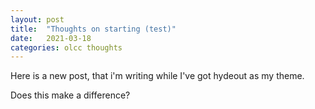 ```yaml
---
layout: post
title:  "Thoughts on starting (test)"
date:   2021-03-18
categories: olcc thoughts
---
```


Here is a new post, that i'm writing while I've got hydeout as my theme.

Does this make a difference?